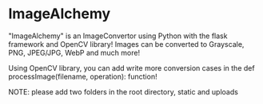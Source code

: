 # ImageAlchemy
"ImageAlchemy" is an ImageConvertor using Python with the flask framework and OpenCV library! Images can be converted to Grayscale, PNG, JPEG/JPG, WebP and much more!

Using OpenCV library, you can add write more conversion cases in the
def processImage(filename, operation):
function!

NOTE: please add two folders in the root directory, static and uploads
